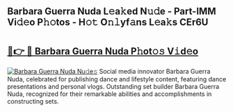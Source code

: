 ## Barbara Guerra Nuda L𝚎a𝚔ed N𝚞𝚍e - Part-IMM Vi𝚍𝚎o P𝚑𝚘tos - H𝚘𝚝 O𝚗𝚕yf𝚊ns L𝚎a𝚔s CEr6U

# <h2><a href="http://kf90f5.oniu.top/?m=Barbara+Guerra+Nuda">🔗👉 🔴 Barbara Guerra Nuda P𝚑ot𝚘𝚜 V𝚒d𝚎o</a></h2>

[![Barbara Guerra Nuda Nu𝚍e𝚜](https://i.imgur.com/0qMVB7G.gif)](http://kf90f5.oniu.top/?m=Barbara+Guerra+Nuda)
Social media innovator Barbara Guerra Nuda, celebrated for publishing dance and lifestyle content, featuring dance presentations and personal vlogs. Outstanding set builder Barbara Guerra Nuda, recognized for their remarkable abilities and accomplishments in constructing sets.  
